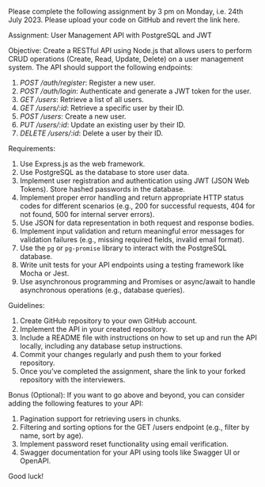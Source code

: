Please complete the following assignment by 3 pm on Monday, i.e. 24th July 2023.
Please upload your code on GitHub and revert the link here.

Assignment: User Management API with PostgreSQL and JWT

Objective:
Create a RESTful API using Node.js that allows users to perform CRUD operations (Create, Read, Update, Delete) on a user management system. The API should support the following endpoints:

1. *POST /auth/register*: Register a new user.
2. *POST /auth/login*: Authenticate and generate a JWT token for the user.
3. *GET /users*: Retrieve a list of all users.
4. *GET /users/:id*: Retrieve a specific user by their ID.
5. *POST /users*: Create a new user.
6. *PUT /users/:id*: Update an existing user by their ID.
7. *DELETE /users/:id*: Delete a user by their ID.

Requirements:
1. Use Express.js as the web framework.
2. Use PostgreSQL as the database to store user data.
3. Implement user registration and authentication using JWT (JSON Web Tokens). Store hashed passwords in the database.
4. Implement proper error handling and return appropriate HTTP status codes for different scenarios (e.g., 200 for successful requests, 404 for not found, 500 for internal server errors).
5. Use JSON for data representation in both request and response bodies.
6. Implement input validation and return meaningful error messages for validation failures (e.g., missing required fields, invalid email format).
7. Use the `pg` or `pg-promise` library to interact with the PostgreSQL database.
8. Write unit tests for your API endpoints using a testing framework like Mocha or Jest.
9. Use asynchronous programming and Promises or async/await to handle asynchronous operations (e.g., database queries).

Guidelines:
1. Create GitHub repository to your own GitHub account.
2. Implement the API in your created repository.
3. Include a README file with instructions on how to set up and run the API locally, including any database setup instructions.
4. Commit your changes regularly and push them to your forked repository.
5. Once you've completed the assignment, share the link to your forked repository with the interviewers.

Bonus (Optional):
If you want to go above and beyond, you can consider adding the following features to your API:

1. Pagination support for retrieving users in chunks.
2. Filtering and sorting options for the GET /users endpoint (e.g., filter by name, sort by age).
3. Implement password reset functionality using email verification.
4. Swagger documentation for your API using tools like Swagger UI or OpenAPI.

Good luck!